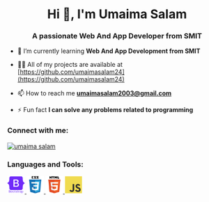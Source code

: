 <h1 align="center">Hi 👋, I'm Umaima Salam</h1>
<h3 align="center">A passionate Web And App Developer from SMIT</h3>

- 🌱 I’m currently learning **Web And App Development from SMIT**

- 👨‍💻 All of my projects are available at [https://github.com/umaimasalam24](https://github.com/umaimasalam24)

- 📫 How to reach me **umaimasalam2003@gmail.com**

- ⚡ Fun fact **I can solve any problems related to programming**

<h3 align="left">Connect with me:</h3>
<p align="left">
<a href="https://linkedin.com/in/umaima salam" target="blank"><img align="center" src="https://raw.githubusercontent.com/rahuldkjain/github-profile-readme-generator/master/src/images/icons/Social/linked-in-alt.svg" alt="umaima salam" height="30" width="40" /></a>
</p>

<h3 align="left">Languages and Tools:</h3>
<p align="left"> <a href="https://getbootstrap.com" target="_blank" rel="noreferrer"> <img src="https://raw.githubusercontent.com/devicons/devicon/master/icons/bootstrap/bootstrap-plain-wordmark.svg" alt="bootstrap" width="40" height="40"/> </a> <a href="https://www.w3schools.com/css/" target="_blank" rel="noreferrer"> <img src="https://raw.githubusercontent.com/devicons/devicon/master/icons/css3/css3-original-wordmark.svg" alt="css3" width="40" height="40"/> </a> <a href="https://www.w3.org/html/" target="_blank" rel="noreferrer"> <img src="https://raw.githubusercontent.com/devicons/devicon/master/icons/html5/html5-original-wordmark.svg" alt="html5" width="40" height="40"/> </a> <a href="https://developer.mozilla.org/en-US/docs/Web/JavaScript" target="_blank" rel="noreferrer"> <img src="https://raw.githubusercontent.com/devicons/devicon/master/icons/javascript/javascript-original.svg" alt="javascript" width="40" height="40"/> </a> </p>
